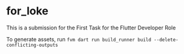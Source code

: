 # for_loke

This is a submission for the First Task for the Flutter Developer Role

To generate assets, run `fvm dart run build_runner build --delete-conflicting-outputs`
